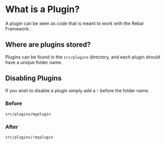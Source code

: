 # What is a Plugin?

A plugin can be seen as code that is meant to work with the Rebar Framework.

## Where are plugins stored?

Plugins can be found in the `src/plugins` directory, and each plugin should have a unique folder name.

## Disabling Plugins

If you wish to disable a plugin simply add a `!` before the folder name.

### Before

```
src/plugins/myplugin
```

### After

```
src/plugins/!myplugin
```
